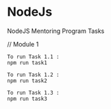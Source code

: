 # NodeJs
NodeJS Mentoring Program Tasks

// Module 1

    To run Task 1.1 : 
    npm run task1

    To run Task 1.2 : 
    npm run task2

    To run Task 1.3 : 
    npm run task3